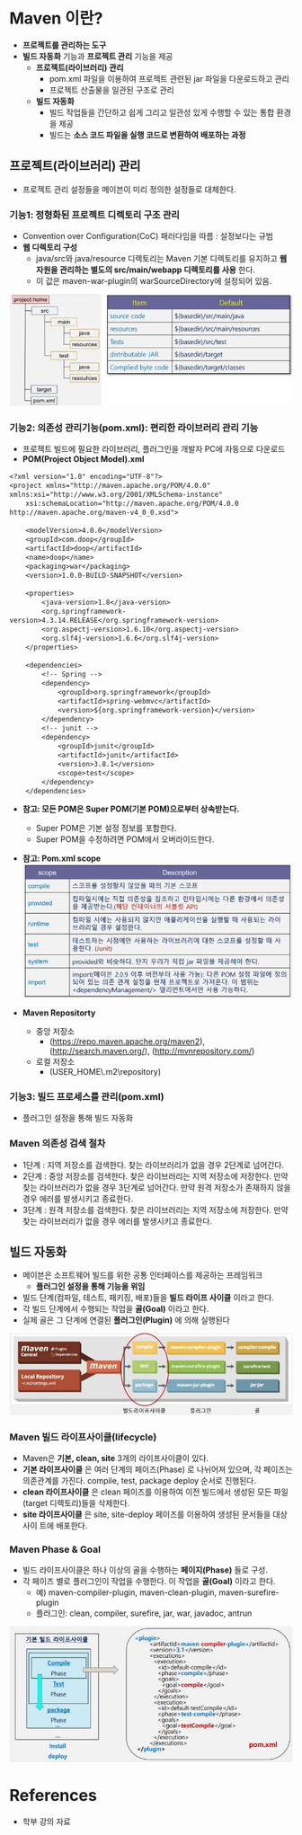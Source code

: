 # Maven 이란?
* __프로젝트를 관리하는 도구__
* __빌드 자동화__ 기능과 __프로젝트 관리__ 기능을 제공
  + __프로젝트(라이브러리) 관리__
    - pom.xml 파일을 이용하여 프로젝트 관련된 jar 파일을 다운로드하고 관리
    - 프로젝트 산출물을 일관된 구조로 관리
  + __빌드 자동화__
    - 빌드 작업들을 간단하고 쉽게 그리고 일관성 있게 수행할 수 있는 통합 환경을 제공
    - 빌드는 __소스 코드 파일을 실행 코드로 변환하여 배포하는 과정__


## 프로젝트(라이브러리) 관리
* 프로젝트 관리 설정들을 메이븐이 미리 정의한 설정들로 대체한다.

### 기능1: 정형화된 프로젝트 디렉토리 구조 관리
* Convention over Configuration(CoC) 패러다임을 따름 : 설정보다는 규범
* __웹 디렉토리 구성__
  + java/src와 java/resource 디렉토리는 Maven 기본 디렉토리를 유지하고 __웹 자원을 관리하는 별도의 src/main/webapp 디렉토리를 사용__ 한다.
  + 이 값은 maven-war-plugin의 warSourceDirectory에 설정되어 있음.

![web_maven_1](/images/Web/web_maven_1.JPG)


### 기능2: 의존성 관리기능(pom.xml): 편리한 라이브러리 관리 기능
* 프로젝트 빌드에 필요한 라이브러리, 플러그인을 개발자 PC에 자동으로 다운로드
* __POM(Project Object Model).xml__

```
<?xml version="1.0" encoding="UTF-8"?>
<project xmlns="http://maven.apache.org/POM/4.0.0" xmlns:xsi="http://www.w3.org/2001/XMLSchema-instance"
	xsi:schemaLocation="http://maven.apache.org/POM/4.0.0 http://maven.apache.org/maven-v4_0_0.xsd">
	
    <modelVersion>4.0.0</modelVersion>
	<groupId>com.doop</groupId>
	<artifactId>doop</artifactId>
	<name>doop</name>
	<packaging>war</packaging>
	<version>1.0.0-BUILD-SNAPSHOT</version>

	<properties>
		<java-version>1.8</java-version>
		<org.springframework-version>4.3.14.RELEASE</org.springframework-version>
		<org.aspectj-version>1.6.10</org.aspectj-version>
		<org.slf4j-version>1.6.6</org.slf4j-version>
	</properties>

	<dependencies>
		<!-- Spring -->
		<dependency>
			<groupId>org.springframework</groupId>
			<artifactId>spring-webmvc</artifactId>
			<version>${org.springframework-version}</version>
		</dependency>
        <!-- junit -->
        <dependency>
            <groupId>junit</groupId>
            <artifactId>junit</artifactId>
            <version>3.8.1</version>
            <scope>test</scope>
        </dependency>
    </dependencies>
```

* __참고: 모든 POM은 Super POM(기본 POM)으로부터 상속받는다.__
  + Super POM은 기본 설정 정보를 포함한다.
  + Super POM을 수정하려면 POM에서 오버라이드한다.
* __참고: Pom.xml scope__
![web_maven_2](/images/Web/web_maven_2.JPG)

* __Maven Repositorty__
  + 중앙 저장소
    - (https://repo.maven.apache.org/maven2), (http://search.maven.org/), (http://mvnrepository.com/)
  + 로컬 저장소
    - (USER_HOME\\.m2\repository)

### 기능3: 빌드 프로세스를 관리(pom.xml)
* 플러그인 설정을 통해 빌드 자동화


### Maven 의존성 검색 절차
* 1단계 : 지역 저장소를 검색한다. 찾는 라이브러리가 없을 경우 2단계로 넘어간다.
* 2단계 : 중앙 저장소를 검색한다. 찾은 라이브러리는 지역 저장소에 저장한다. 만약 찾는 라이브러리가 없을 경우 3단계로 넘어간다. 만약 원격 저장소가 존재하지 않을 경우 에러를 발생시키고 종료한다.
* 3단계 : 원격 저장소를 검색한다. 찾은 라이브러리는 지역 저장소에 저장한다. 만약 찾는 라이브러리가 없을 경우 에러를 발생시키고 종료한다.


## 빌드 자동화
* 메이븐은 소프트웨어 빌드를 위한 공통 인터페이스를 제공하는 프레임워크
  + __플러그인 설정을 통해 기능을 위임__
* 빌드 단계(컴파일, 테스트, 패키징, 배포)들을 __빌드 라이프 사이클__ 이라고 한다.
* 각 빌드 단계에서 수행되는 작업을 __골(Goal)__ 이라고 한다.
* 실제 골은 그 단계에 연결된 __플러그인(Plugin)__ 에 의해 실행된다

![web_maven_3](/images/Web/web_maven_3.JPG)

### Maven 빌드 라이프사이클(lifecycle)
* Maven은 __기본, clean, site__ 3개의 라이프사이클이 있다.
* __기본 라이프사이클__ 은 여러 단계의 페이즈(Phase) 로 나뉘어져 있으며, 각 페이즈는 의존관계를 가진다. compile, test, package deploy 순서로 진행된다.
* __clean 라이프사이클__ 은 clean 페이즈를 이용하여 이전 빌드에서 생성된 모든 파일
(target 디렉토리)들을 삭제한다.
* __site 라이프사이클__ 은 site, site-deploy 페이즈를 이용하여 생성된 문서들을 대상 사이
트에 배포한다. 

### Maven Phase & Goal
* 빌드 라이프사이클은 하나 이상의 골을 수행하는 __페이지(Phase)__ 들로 구성.
* 각 페이즈 별로 플러그인이 작업을 수행한다. 이 작업을 __골(Goal)__ 이라고 한다.
  + 예) maven-compiler-plugin, maven-clean-plugin, maven-surefire-plugin
  + 플러그인: clean, compiler, surefire, jar, war, javadoc, antrun

![web_maven_4](/images/Web/web_maven_4.JPG)

# References
* 학부 강의 자료
